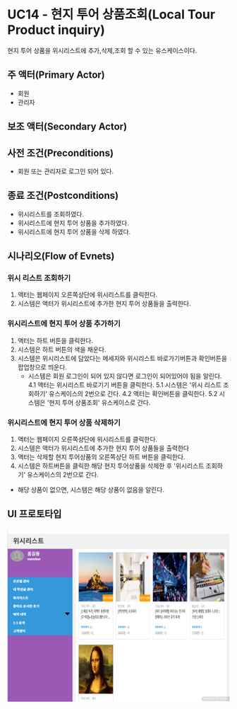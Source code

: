 # UC14 - 현지 투어 상품조회(Local Tour Product inquiry)

현지 투어 상품을 위시리스트에 추가,삭제,조회 할 수 있는 유스케이스이다.
## 주 액터(Primary Actor)

- 회원
- 관리자
## 보조 액터(Secondary Actor)

## 사전 조건(Preconditions)

  - 회원 또는 관리자로 로그인 되어 있다.
## 종료 조건(Postconditions)

- 위시리스트를 조회하였다.
- 위시리스트에 현지 투어 상품을 추가하였다.
- 위시리스트에 현지 투어 상품을 삭제 하였다.

## 시나리오(Flow of Evnets)

### 위시 리스트 조회하기

1. 액터는 웹페이지 오른쪽상단에 위시리스트를 클릭한다.
2. 시스템은 액터가 위시리스트에 추가한 현지 투어 상품들을 출력한다.


### 위시리스트에 현지 투어 상품 추가하기

1. 액터는 하트 버튼을 클릭한다.
2. 시스템은 하트 버튼의 색을 채운다.
3. 시스템은 위시리스트에 담았다는 메세지와 위시리스트 바로가기버튼과 확인버튼을 팝업창으로 띄운다.
   - 시스템은 회원 로그인이 되어 있지 않다면 로그인이 되어있어야 됨을 알린다.
4.1 액터는 위시리스트 바로기기 버튼을 클릭한다.
5.1 시스템은 '위시 리스트 조회하기' 유스케이스의 2번으로 간다.
4.2 액터는 확인버튼을 클릭한다.
5.2 시스템은 '현지 투어 상품조회' 유스케이스로 간다.

### 위시리스트에 현지 투어 상품 삭제하기

1. 액터는 웹페이지 오른쪽상단에 위시리스트를 클릭한다.
2. 시스템은 액터가 위시리스트에 추가한 현지 투어 상품들을 출력한다
3. 액터는 삭제할 현지 투어상품의 오른쪽상단 하트 버튼을 클릭한다.
4. 시스템은 하트버튼을 클릭한 해당 현지 투어상품을 삭제한 후 '위시리스트 조회하기' 유스케이스의 2번으로 간다.
  - 해당 상품이 없으면, 시스템은 해당 상품이 없음을 알린다.

## UI 프로토타입

###
![위시리스트](./images/uc14-WishListManagement01.png)
